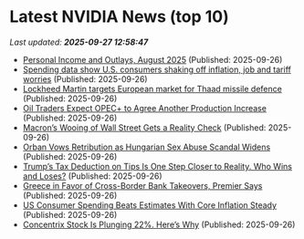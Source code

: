 # Latest NVIDIA News (top 10)
_Last updated: **2025-09-27 12:58:47**_

- [Personal Income and Outlays, August 2025](https://biztoc.com/x/9f5bc9c0ea003c02) (Published: 2025-09-26)
- [Spending data show U.S. consumers shaking off inflation, job and tariff worries](https://biztoc.com/x/bcb754ebf32dd253) (Published: 2025-09-26)
- [Lockheed Martin targets European market for Thaad missile defence](https://biztoc.com/x/d73245f7676f54a0) (Published: 2025-09-26)
- [Oil Traders Expect OPEC+ to Agree Another Production Increase](https://biztoc.com/x/fceffd3276491533) (Published: 2025-09-26)
- [Macron’s Wooing of Wall Street Gets a Reality Check](https://biztoc.com/x/611050bb58f6d7cf) (Published: 2025-09-26)
- [Orban Vows Retribution as Hungarian Sex Abuse Scandal Widens](https://biztoc.com/x/a50fbfb3ba0aa73a) (Published: 2025-09-26)
- [Trump’s Tax Deduction on Tips Is One Step Closer to Reality. Who Wins and Loses?](https://biztoc.com/x/bcdde8d9be007594) (Published: 2025-09-26)
- [Greece in Favor of Cross-Border Bank Takeovers, Premier Says](https://biztoc.com/x/79b45b74462df1c9) (Published: 2025-09-26)
- [US Consumer Spending Beats Estimates With Core Inflation Steady](https://biztoc.com/x/4a8df5ee3dd92954) (Published: 2025-09-26)
- [Concentrix Stock Is Plunging 22%. Here’s Why](https://biztoc.com/x/c309ca3e747a7d81) (Published: 2025-09-26)
